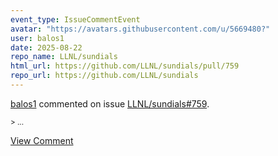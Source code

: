 ```yaml
---
event_type: IssueCommentEvent
avatar: "https://avatars.githubusercontent.com/u/5669480?"
user: balos1
date: 2025-08-22
repo_name: LLNL/sundials
html_url: https://github.com/LLNL/sundials/pull/759
repo_url: https://github.com/LLNL/sundials
---
```


<a href='https://github.com/balos1' target='_blank'>balos1</a> commented on issue <a href='https://github.com/LLNL/sundials/pull/759' target='_blank'>LLNL/sundials#759</a>.

<small>>...</small>

<a href='https://github.com/LLNL/sundials/pull/759' target='_blank'>View Comment</a>